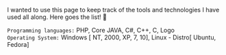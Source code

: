 
I wanted to use this page to keep track of the tools and technologies I have used all along. Here goes the list! :loudspeaker:

`Programming languages:` PHP, Core JAVA, C#, C++, C, Logo <br />
`Operating System:` Windows [ NT, 2000, XP, 7, 10], Linux - Distro[ Ubuntu, Fedora] <br />
